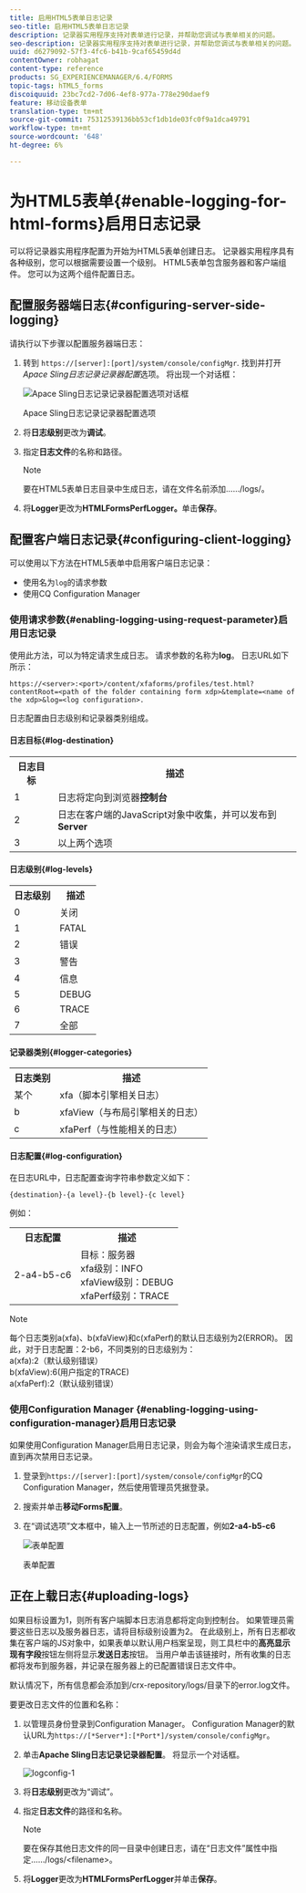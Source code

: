 ```yaml
---
title: 启用HTML5表单日志记录
seo-title: 启用HTML5表单日志记录
description: 记录器实用程序支持对表单进行记录，并帮助您调试与表单相关的问题。
seo-description: 记录器实用程序支持对表单进行记录，并帮助您调试与表单相关的问题。
uuid: d6279092-57f3-4fc6-b41b-9caf65459d4d
contentOwner: robhagat
content-type: reference
products: SG_EXPERIENCEMANAGER/6.4/FORMS
topic-tags: hTML5_forms
discoiquuid: 23bc7cd2-7d06-4ef8-977a-778e290daef9
feature: 移动设备表单
translation-type: tm+mt
source-git-commit: 75312539136bb53cf1db1de03fc0f9a1dca49791
workflow-type: tm+mt
source-wordcount: '648'
ht-degree: 6%

---
```



# 为HTML5表单{#enable-logging-for-html-forms}启用日志记录

可以将记录器实用程序配置为开始为HTML5表单创建日志。 记录器实用程序具有各种级别，您可以根据需要设置一个级别。 HTML5表单包含服务器和客户端组件。 您可以为这两个组件配置日志。

## 配置服务器端日志{#configuring-server-side-logging}

请执行以下步骤以配置服务器端日志：

1. 转到 `https://[server]:[port]/system/console/configMgr`. 找到并打开&#x200B;*Apace Sling日志记录记录器配置*&#x200B;选项。 将出现一个对话框：

   ![ Apace Sling日志记录记录器配置选项对话框](assets/logconfig.png)

   Apace Sling日志记录记录器配置选项

1. 将&#x200B;**日志级别**&#x200B;更改为&#x200B;**调试**。

1. 指定&#x200B;**日志文件**&#x200B;的名称和路径。

   >[!NOTE]
   >
   >要在HTML5表单日志目录中生成日志，请在文件名前添加……/logs/。

1. 将&#x200B;**Logger**&#x200B;更改为&#x200B;**HTMLFormsPerfLogger。**&#x200B;单击&#x200B;**保存**。

## 配置客户端日志记录{#configuring-client-logging}

可以使用以下方法在HTML5表单中启用客户端日志记录：

* 使用名为`log`的请求参数
* 使用CQ Configuration Manager

### 使用请求参数{#enabling-logging-using-request-parameter}启用日志记录

使用此方法，可以为特定请求生成日志。 请求参数的名称为&#x200B;**log**。 日志URL如下所示：

`https://<server>:<port>/content/xfaforms/profiles/test.html?contentRoot=<path of the folder containing form xdp>&template=<name of the xdp>&log=<log configuration>.`

日志配置由日志级别和记录器类别组成。

#### 日志目标{#log-destination}

<table> 
 <tbody> 
  <tr> 
   <th><strong>日志目标</strong></th> 
   <th><strong>描述</strong></th> 
  </tr> 
  <tr> 
   <td>1</td> 
   <td>日志将定向到浏览器<strong>控制台</strong></td> 
  </tr> 
  <tr> 
   <td>2</td> 
   <td>日志在客户端的JavaScript对象中收集，并可以发布到<strong>Server</strong> </td> 
  </tr> 
  <tr> 
   <td>3</td> 
   <td>以上两个选项<br /> </td> 
  </tr> 
 </tbody> 
</table>

#### 日志级别{#log-levels}

<table> 
 <tbody> 
  <tr> 
   <th>日志级别</th> 
   <th>描述</th> 
  </tr> 
  <tr> 
   <td>0</td> 
   <td>关闭<br type="_moz" /> </td> 
  </tr> 
  <tr> 
   <td>1</td> 
   <td>FATAL<br type="_moz" /> </td> 
  </tr> 
  <tr> 
   <td>2</td> 
   <td>错误<br type="_moz" /> </td> 
  </tr> 
  <tr> 
   <td>3</td> 
   <td>警告<br type="_moz" /> </td> 
  </tr> 
  <tr> 
   <td>4</td> 
   <td>信息<br type="_moz" /> </td> 
  </tr> 
  <tr> 
   <td>5</td> 
   <td>DEBUG<br type="_moz" /> </td> 
  </tr> 
  <tr> 
   <td>6</td> 
   <td>TRACE<br type="_moz" /> </td> 
  </tr> 
  <tr> 
   <td>7</td> 
   <td>全部<br type="_moz" /> </td> 
  </tr> 
 </tbody> 
</table>

#### 记录器类别{#logger-categories}

<table> 
 <tbody> 
  <tr> 
   <th>日志类别</th> 
   <th>描述</th> 
  </tr> 
  <tr> 
   <td>某个 </td> 
   <td>xfa（脚本引擎相关日志）</td> 
  </tr> 
  <tr> 
   <td>b</td> 
   <td>xfaView（与布局引擎相关的日志）<br type="_moz" /> </td> 
  </tr> 
  <tr> 
   <td>c</td> 
   <td>xfaPerf（与性能相关的日志）<br type="_moz" /> </td> 
  </tr> 
 </tbody> 
</table>

#### 日志配置{#log-configuration}

在日志URL中，日志配置查询字符串参数定义如下：

`{destination}-{a level}-{b level}-{c level}`

例如：

<table> 
 <tbody> 
  <tr> 
   <th>日志配置</th> 
   <th>描述</th> 
  </tr> 
  <tr> 
   <td>2-a4-b5-c6<br type="_moz" /> </td> 
   <td>目标：服务器<br /> xfa级别：INFO<br /> xfaView级别：DEBUG<br /> xfaPerf级别：TRACE</td> 
  </tr> 
 </tbody> 
</table>

>[!NOTE]
>
>每个日志类别a(xfa)、b(xfaView)和c(xfaPerf)的默认日志级别为2(ERROR)。 因此，对于日志配置：2-b6，不同类别的日志级别为：\
>a(xfa):2（默认级别错误）\
>b(xfaView):6(用户指定的TRACE)\
>a(xfaPerf):2（默认级别错误）

### 使用Configuration Manager {#enabling-logging-using-configuration-manager}启用日志记录

如果使用Configuration Manager启用日志记录，则会为每个渲染请求生成日志，直到再次禁用日志记录。

1. 登录到`https://[server]:[port]/system/console/configMgr`的CQ Configuration Manager，然后使用管理员凭据登录。
1. 搜索并单击&#x200B;**移动Forms配置**。
1. 在“调试选项”文本框中，输入上一节所述的日志配置，例如&#x200B;**2-a4-b5-c6**

   ![表单配置](assets/forms_configuration.png)

   表单配置

## 正在上载日志{#uploading-logs}

如果目标设置为1，则所有客户端脚本日志消息都将定向到控制台。 如果管理员需要这些日志以及服务器日志，请将目标级别设置为2。 在此级别上，所有日志都收集在客户端的JS对象中，如果表单以默认用户档案呈现，则工具栏中的&#x200B;**高亮显示现有字段**&#x200B;按钮左侧将显示&#x200B;**发送日志**&#x200B;按钮。 当用户单击该链接时，所有收集的日志都将发布到服务器，并记录在服务器上的已配置错误日志文件中。

默认情况下，所有信息都会添加到/crx-repository/logs/目录下的error.log文件。

要更改日志文件的位置和名称：

1. 以管理员身份登录到Configuration Manager。 Configuration Manager的默认URL为`https://[*Server*]:[*Port*]/system/console/configMgr`。
1. 单击&#x200B;**Apache Sling日志记录记录器配置**。 将显示一个对话框。

   ![logconfig-1](assets/logconfig-1.png)

1. 将&#x200B;**日志级别**&#x200B;更改为“调试”。

1. 指定&#x200B;**日志文件**&#x200B;的路径和名称。

   >[!NOTE]
   >
   >要在保存其他日志文件的同一目录中创建日志，请在“日志文件”属性中指定……/logs/&lt;filename>。

1. 将&#x200B;**Logger**&#x200B;更改为&#x200B;**HTMLFormsPerfLogger**&#x200B;并单击&#x200B;**保存**。

